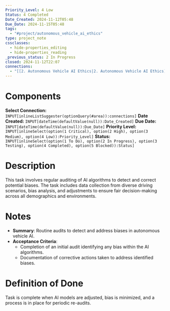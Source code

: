 ```yaml
---
Priority_Level: 4 Low
Status: 4 Completed
Date_Created: 2024-11-12T05:48
Due_Date: 2024-11-15T05:48
tags:
  - "#project/autonomous_vehicle_ai_ethics"
type: project_note
cssclasses:
  - hide-properties_editing
  - hide-properties_reading
_previous_status: 2 In Progress
closed: 2024-11-12T22:07
connections:
  - "[[2. Autonomous Vehicle AI Ethics|2. Autonomous Vehicle AI Ethics]]"
---
```

# Components
**Select Connection:** `INPUT[inlineListSuggester(optionQuery(#area)):connections]` 
**Date Created:** `INPUT[dateTime(defaultValue(null)):Date_Created]`
**Due Date:** `INPUT[dateTime(defaultValue(null)):Due_Date]`
**Priority Level:** `INPUT[inlineSelect(option(1 Critical), option(2 High), option(3 Medium), option(4 Low)):Priority_Level]`
**Status:** `INPUT[inlineSelect(option(1 To Do), option(2 In Progress), option(3 Testing), option(4 Completed), option(5 Blocked)):Status]`
# Description

This task involves regular auditing of AI algorithms to detect and correct potential biases. The task includes data collection from diverse driving scenarios, bias analysis, and adjustments to ensure fair decision-making across all demographics and environments.

# Notes

- **Summary**: Routine audits to detect and address biases in autonomous vehicle AI.
- **Acceptance Criteria**:
    - Completion of an initial audit identifying any bias within the AI algorithms.
    - Documentation of corrective actions taken to address identified biases.

# Definition of Done

Task is complete when AI models are adjusted, bias is minimized, and a process is in place for periodic re-audits.